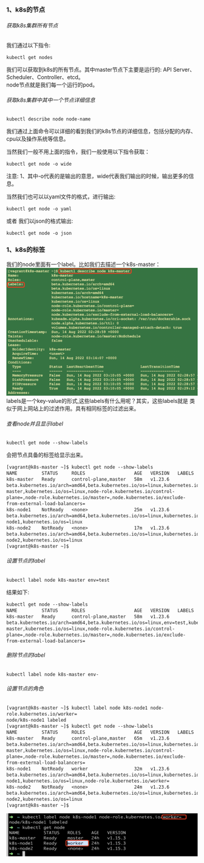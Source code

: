 
### 1、k8s的节点  
###### 获取k8s集群所有节点
我们通过以下指令:
```renderscript
kubectl get nodes
```

我们可以获取到k8s的所有节点。其中master节点下主要是运行的:
API Server、Scheduler、Controller、etcd。  
node节点就是我们每一个运行的pod。

###### 获取k8s集群中其中一个节点详细信息

```renderscript
kubectl describe node node-name
```

我们通过上面命令可以详细的看到我们的k8s节点的详细信息，包括分配的内存、cpu以及操作系统等信息。  

当然我们一般不用上面的指令，我们一般使用以下指令获取：

```renderscript
kubectl get node -o wide
```

注意: 1、其中-o代表的是输出的意思，wide代表我们输出的时候，输出更多的信息。  


当然我们也可以以yaml文件的格式，进行输出:  

```renderscript
kubectl get node -o yaml
```

或者 我们以json的格式输出:

```renderscript
kubectl get node -o json
```


### 1、k8s的标签
  我们的node里面有一个label。比如我们去描述一个k8s-master：
![](../images/45.png)  
  labels是一个key-value的形式,这些labels有什么用呢？其实，这些labels就是
类似于网上网站上的过滤作用。具有相同标签的过滤出来。

###### 查看node并且显示label

```renderscript
kubectl get node --show-labels
```

 会把节点具备的标签给显示出来。
```renderscript
[vagrant@k8s-master ~]$ kubectl get node --show-labels
NAME         STATUS     ROLES                  AGE   VERSION   LABELS
k8s-master   Ready      control-plane,master   58m   v1.23.6   beta.kubernetes.io/arch=amd64,beta.kubernetes.io/os=linux,kubernetes.io/arch=amd64,kubernetes.io/hostname=k8s-master,kubernetes.io/os=linux,node-role.kubernetes.io/control-plane=,node-role.kubernetes.io/master=,node.kubernetes.io/exclude-from-external-load-balancers=
k8s-node1    NotReady   <none>                 25m   v1.23.6   beta.kubernetes.io/arch=amd64,beta.kubernetes.io/os=linux,kubernetes.io/arch=amd64,kubernetes.io/hostname=k8s-node1,kubernetes.io/os=linux
k8s-node2    NotReady   <none>                 17m   v1.23.6   beta.kubernetes.io/arch=amd64,beta.kubernetes.io/os=linux,kubernetes.io/arch=amd64,kubernetes.io/hostname=k8s-node2,kubernetes.io/os=linux
[vagrant@k8s-master ~]$ 
```  

###### 设置节点的label

```renderscript
kubectl label node k8s-master env=test
```

结果如下:
```renderscript
kubectl get node --show-labels
NAME         STATUS     ROLES                  AGE   VERSION   LABELS
k8s-master   Ready      control-plane,master   58m   v1.23.6   beta.kubernetes.io/arch=amd64,beta.kubernetes.io/os=linux,env=test,kubernetes.io/arch=amd64,kubernetes.io/hostname=k8s-master,kubernetes.io/os=linux,node-role.kubernetes.io/control-plane=,node-role.kubernetes.io/master=,node.kubernetes.io/exclude-from-external-load-balancers=
```

###### 删除节点的label

```renderscript
kubectl label node k8s-master env-
```

###### 设置节点的角色
```renderscript
[vagrant@k8s-master ~]$ kubectl label node k8s-node1 node-role.kubernetes.io/worker=
node/k8s-node1 labeled
[vagrant@k8s-master ~]$ kubectl get node --show-labels
NAME         STATUS     ROLES                  AGE   VERSION   LABELS
k8s-master   Ready      control-plane,master   65m   v1.23.6   beta.kubernetes.io/arch=amd64,beta.kubernetes.io/os=linux,kubernetes.io/arch=amd64,kubernetes.io/hostname=k8s-master,kubernetes.io/os=linux,node-role.kubernetes.io/control-plane=,node-role.kubernetes.io/master=,node.kubernetes.io/exclude-from-external-load-balancers=
k8s-node1    NotReady   worker                 32m   v1.23.6   beta.kubernetes.io/arch=amd64,beta.kubernetes.io/os=linux,kubernetes.io/arch=amd64,kubernetes.io/hostname=k8s-node1,kubernetes.io/os=linux,node-role.kubernetes.io/worker=
k8s-node2    NotReady   <none>                 24m   v1.23.6   beta.kubernetes.io/arch=amd64,beta.kubernetes.io/os=linux,kubernetes.io/arch=amd64,kubernetes.io/hostname=k8s-node2,kubernetes.io/os=linux
[vagrant@k8s-master ~]$ 
```

![](../images/46.png) 


